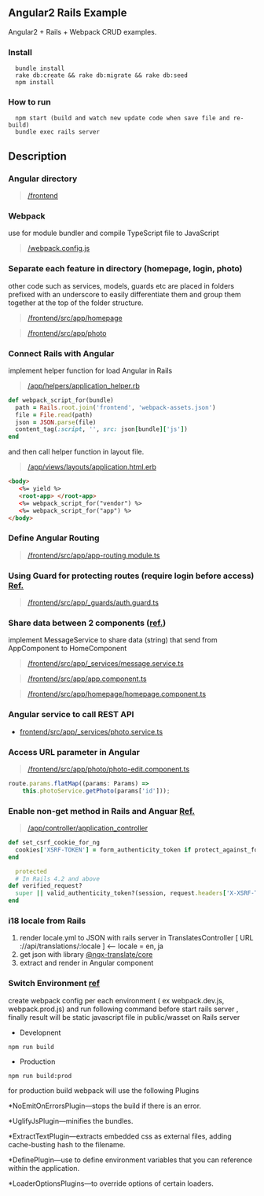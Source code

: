 ## Angular2 Rails Example

Angular2 + Rails + Webpack CRUD examples.

### Install
```
  bundle install
  rake db:create && rake db:migrate && rake db:seed
  npm install
```

### How to run
```
  npm start (build and watch new update code when save file and re-build)
  bundle exec rails server
```


## Description 

### Angular directory
>[/frontend](https://github.com/jiradeto/AngularOnRails/tree/master/frontend)


### Webpack  
use for module bundler and compile TypeScript file to JavaScript
>[/webpack.config.js](https://github.com/jiradeto/AngularOnRails/blob/master/webpack.config.js)



### Separate each feature in directory (homepage, login, photo)
other code such as services, models, guards etc are placed in folders prefixed with an underscore to easily differentiate them and group them together at the top of the folder structure.
>[/frontend/src/app/homepage](https://github.com/jiradeto/AngularOnRails/tree/master/frontend/src/app/homepage) 

>[/frontend/src/app/photo](https://github.com/jiradeto/AngularOnRails/tree/master/frontend/src/app/photo)


### Connect Rails with Angular
implement helper function for load Angular in Rails
>[/app/helpers/application_helper.rb](https://github.com/jiradeto/AngularOnRails/blob/master/app/helpers/application_helper.rb)
```ruby
def webpack_script_for(bundle)
  path = Rails.root.join('frontend', 'webpack-assets.json')
  file = File.read(path)
  json = JSON.parse(file)
  content_tag(:script, '', src: json[bundle]['js'])
end
 ```

and then call helper function in layout file.
>[/app/views/layouts/application.html.erb](https://github.com/jiradeto/AngularOnRails/blob/master/app/views/layouts/application.html.erb)
 ```html
 <body>
    <%= yield %>
    <root-app> </root-app>
    <%= webpack_script_for("vendor") %>
    <%= webpack_script_for("app") %>
</body>
  ```


### Define Angular Routing
>[/frontend/src/app/app-routing.module.ts](https://github.com/jiradeto/AngularOnRails/blob/master/frontend/src/app/app-routing.module.ts)

### Using Guard for protecting routes (require login before access) [Ref.](https://blog.thoughtram.io/angular/2016/07/18/guards-in-angular-2.html)
>[/frontend/src/app/_guards/auth.guard.ts](https://github.com/jiradeto/AngularOnRails/blob/master/frontend/src/app/_guards/auth.guard.ts)


### Share data between 2 components ([ref.](http://jasonwatmore.com/post/2016/12/01/angular-2-communicating-between-components-with-observable-subject))
implement MessageService to share data (string) that send from AppComponent to HomeComponent
>[/frontend/src/app/_services/message.service.ts](https://github.com/jiradeto/AngularOnRails/blob/master/frontend/src/app/_services/message.service.ts)

>[/frontend/src/app/app.component.ts](https://github.com/jiradeto/AngularOnRails/blob/master/frontend/src/app/app.component.ts)

>[/frontend/src/app/homepage/homepage.component.ts](https://github.com/jiradeto/AngularOnRails/blob/master/frontend/src/app/homepage/homepage.component.ts)




### Angular service to call REST API 
- [frontend/src/app/_services/photo.service.ts](https://github.com/jiradeto/AngularOnRails/blob/master/frontend/src/app/_services/photo.service.ts)



### Access URL parameter in Angular
>[/frontend/src/app/photo/photo-edit.component.ts](https://github.com/jiradeto/AngularOnRails/blob/master/frontend/src/app/photo/photo-edit.component.ts)
```javascript
route.params.flatMap((params: Params) => 
    this.photoService.getPhoto(params['id']));
```



### Enable non-get method in Rails and Anguar [Ref.](http://stackoverflow.com/questions/14734243/rails-csrf-protection-angular-js-protect-from-forgery-makes-me-to-log-out-on)
> [/app/controller/application_controller](https://github.com/jiradeto/AngularOnRails/blob/master/app/controller/application_controller.rb)
```ruby
def set_csrf_cookie_for_ng
  cookies['XSRF-TOKEN'] = form_authenticity_token if protect_against_forgery?
end

  protected
  # In Rails 4.2 and above
def verified_request?
  super || valid_authenticity_token?(session, request.headers['X-XSRF-TOKEN'])
end

```



### i18 locale from Rails 
1. render locale.yml to JSON with rails server in TranslatesController [ URL ://api/translations/:locale ] <-- locale = en, ja
2. get json with library [@ngx-translate/core](https://www.npmjs.com/package/@ngx-translate/core)
3. extract and render in Angular component



### Switch Environment [ref](https://angular.io/docs/ts/latest/guide/webpack.html)
create webpack config per each environment ( ex webpack.dev.js, webpack.prod.js) and run following command before start rails server , finally result will be static javascript file in public/wasset on Rails server 
- Developnent 
```
npm run build
```

- Production
```
npm run build:prod
```

for production build webpack will use the following Plugins

*NoEmitOnErrorsPlugin—stops the build if there is an error.

*UglifyJsPlugin—minifies the bundles.

*ExtractTextPlugin—extracts embedded css as external files, adding cache-busting hash to the filename.

*DefinePlugin—use to define environment variables that you can reference within the application.

*LoaderOptionsPlugins—to override options of certain loaders.





